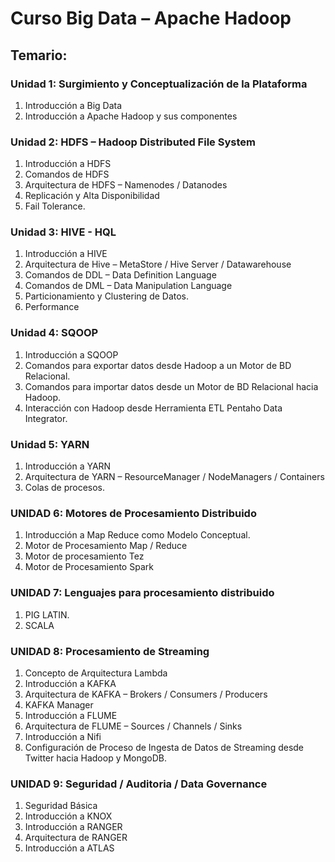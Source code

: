 # Curso Big Data – Apache Hadoop

## Temario: 


### Unidad 1: Surgimiento y Conceptualización de la Plataforma

1. Introducción a Big Data
2. Introducción a Apache Hadoop y sus componentes

### Unidad 2: HDFS – Hadoop Distributed File System

1. Introducción a HDFS
2. Comandos de HDFS
3. Arquitectura de HDFS – Namenodes / Datanodes
4. Replicación y Alta Disponibilidad
5. Fail Tolerance.


### Unidad 3: HIVE - HQL
1. Introducción a HIVE
2. Arquitectura de Hive – MetaStore / Hive Server / Datawarehouse
3. Comandos de DDL – Data Definition Language
4. Comandos de DML – Data Manipulation Language
5. Particionamiento y Clustering de Datos.
6. Performance

### Unidad 4: SQOOP
1. Introducción a SQOOP
2. Comandos para exportar datos desde Hadoop a un Motor de BD Relacional.
3. Comandos para importar datos desde un Motor de BD Relacional hacia Hadoop.
4. Interacción con Hadoop desde Herramienta ETL Pentaho Data Integrator.

### Unidad 5: YARN
1. Introducción a YARN
2. Arquitectura de YARN – ResourceManager / NodeManagers / Containers
3. Colas de procesos.   

### UNIDAD 6: Motores de Procesamiento Distribuido
1. Introducción a Map Reduce como Modelo Conceptual.
2. Motor de Procesamiento Map / Reduce
3. Motor de procesamiento Tez
4. Motor de Procesamiento Spark

### UNIDAD 7: Lenguajes para procesamiento distribuido
1. PIG LATIN.
2. SCALA

### UNIDAD 8: Procesamiento de Streaming
1. Concepto de Arquitectura Lambda
2. Introducción a KAFKA
3. Arquitectura de KAFKA – Brokers / Consumers / Producers
4. KAFKA Manager
5. Introducción a FLUME
6. Arquitectura de FLUME – Sources / Channels / Sinks
7. Introducción a Nifi
8. Configuración de Proceso de Ingesta de Datos de Streaming desde Twitter hacia Hadoop y MongoDB.

### UNIDAD 9: Seguridad / Auditoria / Data Governance
1. Seguridad Básica
2. Introducción a KNOX
3. Introducción a RANGER
4. Arquitectura de RANGER
5. Introducción a ATLAS
